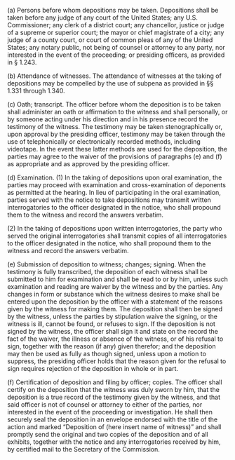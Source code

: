 (a) Persons before whom depositions may be taken. Depositions shall be taken before any judge of any court of the United States; any U.S. Commissioner; any clerk of a district court; any chancellor, justice or judge of a supreme or superior court; the mayor or chief magistrate of a city; any judge of a county court, or court of common pleas of any of the United States; any notary public, not being of counsel or attorney to any party, nor interested in the event of the proceeding; or presiding officers, as provided in § 1.243.

(b) Attendance of witnesses. The attendance of witnesses at the taking of depositions may be compelled by the use of subpena as provided in §§ 1.331 through 1.340.

(c) Oath; transcript. The officer before whom the deposition is to be taken shall administer an oath or affirmation to the witness and shall personally, or by someone acting under his direction and in his presence record the testimony of the witness. The testimony may be taken stenographically or, upon approval by the presiding officer, testimony may be taken through the use of telephonically or electronically recorded methods, including videotape. In the event these latter methods are used for the deposition, the parties may agree to the waiver of the provisions of paragraphs (e) and (f) as appropriate and as approved by the presiding officer.

(d) Examination. (1) In the taking of depositions upon oral examination, the parties may proceed with examination and cross-examination of deponents as permitted at the hearing. In lieu of participating in the oral examination, parties served with the notice to take depositions may transmit written interrogatories to the officer designated in the notice, who shall propound them to the witness and record the answers verbatim.

(2) In the taking of depositions upon written interrogatories, the party who served the original interrogatories shall transmit copies of all interrogatories to the officer designated in the notice, who shall propound them to the witness and record the answers verbatim.

(e) Submission of deposition to witness; changes; signing. When the testimony is fully transcribed, the deposition of each witness shall be submitted to him for examination and shall be read to or by him, unless such examination and reading are waiver by the witness and by the parties. Any changes in form or substance which the witness desires to make shall be entered upon the deposition by the officer with a statement of the reasons given by the witness for making them. The deposition shall then be signed by the witness, unless the parties by stipulation waive the signing, or the witness is ill, cannot be found, or refuses to sign. If the deposition is not signed by the witness, the officer shall sign it and state on the record the fact of the waiver, the illness or absence of the witness, or of his refusal to sign, together with the reason (if any) given therefor; and the deposition may then be used as fully as though signed, unless upon a motion to suppress, the presiding officer holds that the reason given for the refusal to sign requires rejection of the deposition in whole or in part.
                                    

(f) Certification of deposition and filing by officer; copies. The officer shall certify on the deposition that the witness was duly sworn by him, that the deposition is a true record of the testimony given by the witness, and that said officer is not of counsel or attorney to either of the parties, nor interested in the event of the proceeding or investigation. He shall then securely seal the deposition in an envelope endorsed with the title of the action and marked “Deposition of (here insert name of witness)” and shall promptly send the original and two copies of the deposition and of all exhibits, together with the notice and any interrogatories received by him, by certified mail to the Secretary of the Commission.

